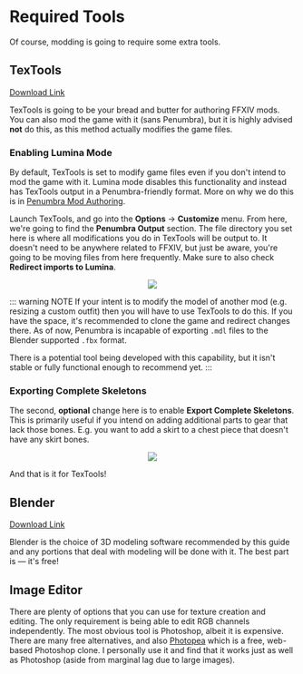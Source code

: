 # Required Tools

Of course, modding is going to require some extra tools.

## TexTools

[Download Link](https://github.com/TexTools/FFXIV_TexTools_UI/releases)

TexTools is going to be your bread and butter for authoring FFXIV mods. You can also mod the game with it (sans Penumbra), but it is highly advised **not** do this, as this method actually modifies the game files.

### Enabling Lumina Mode

By default, TexTools is set to modify game files even if you don't intend to mod the game with it. Lumina mode disables this functionality and instead has TexTools output in a Penumbra-friendly format. More on why we do this is in [Penumbra Mod Authoring](/guides/penumbra-modding).

Launch TexTools, and go into the **Options** -> **Customize** menu. From here, we're going to find the **Penumbra Output** section. The file directory you set here is where all modifications you do in TexTools will be output to. It doesn't need to be anywhere related to FFXIV, but just be aware, you're going to be moving files from here frequently. Make sure to also check **Redirect imports to Lumina**.

<p align="center">
	<img src="../intro/penumbra_out.png" style="max-width:75%" />
</p>

::: warning NOTE
If your intent is to modify the model of another mod (e.g. resizing a custom outfit) then you will have to use TexTools to do this. If you have the space, it's recommended to clone the game and redirect changes there. As of now, Penumbra is incapable of exporting `.mdl` files to the Blender supported `.fbx` format.

There is a potential tool being developed with this capability, but it isn't stable or fully functional enough to recommend yet.
:::

### Exporting Complete Skeletons

The second, **optional** change here is to enable **Export Complete Skeletons**. This is primarily useful if you intend on adding additional parts to gear that lack those bones. E.g. you want to add a skirt to a chest piece that doesn't have any skirt bones.

<p align="center">
	<img src="../intro/compskel.png" style="max-width:75%" />
</p>

And that is it for TexTools!

## Blender

[Download Link](https://www.blender.org/)

Blender is the choice of 3D modeling software recommended by this guide and any portions that deal with modeling will be done with it. The best part is — it's free!

## Image Editor

There are plenty of options that you can use for texture creation and editing. The only requirement is being able to edit RGB channels independently. The most obvious tool is Photoshop, albeit it is expensive. There are many free alternatives, and also [Photopea](https://www.photopea.com/) which is a free, web-based Photoshop clone. I personally use it and find that it works just as well as Photoshop (aside from marginal lag due to large images).